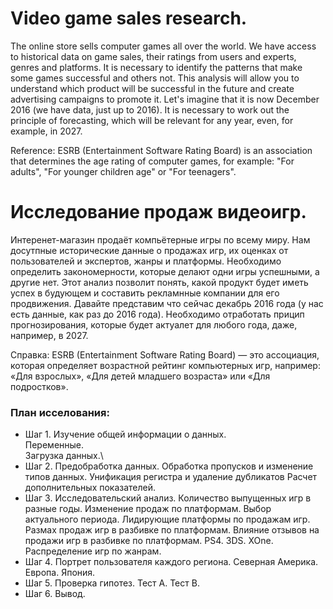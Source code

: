# Video game sales research.

The online store sells computer games all over the world. We have access to historical data on game sales, their ratings from users and experts, genres and platforms.
It is necessary to identify the patterns that make some games successful and others not. This analysis will allow you to understand which product will be successful in the future and
create advertising campaigns to promote it.
Let's imagine that it is now December 2016 (we have data, just up to 2016). It is necessary to work out the principle of forecasting, which will be relevant for any
year, even, for example, in 2027.

Reference:
ESRB (Entertainment Software Rating Board) is an association that determines the age rating of computer games, for example: "For adults", "For younger children
age" or "For teenagers".


# Исследование продаж видеоигр.

Интеренет-магазин продаёт компьётерные игры по всему миру. Нам досутпные исторические данные о продажах игр, их оценках от пользователей и экспертов, жанры и платформы.
Необходимо определить закономерности, которые делают одни игры успешными, а другие нет. Этот анализ позволит понять, какой продукт будет иметь успех в будующем и 
составить рекламнные компании для его продвижения.
Давайте представим что сейчас декабрь 2016 года (у нас есть данные, как раз до 2016 года). Необходимо отработать прицип прогнозирования, которые будет актуалет для любого 
года, даже, например, в 2027. 

Справка:
ESRB (Entertainment Software Rating Board) — это ассоциация, которая определяет возрастной рейтинг компьютерных игр, например: «Для взрослых», «Для детей младшего 
возраста» или «Для подростков».

### План исселования:
- Шаг 1. Изучение общей информации о данных.\
Переменные.\
Загрузка данных.\
- Шаг 2. Предобработка данных. Обработка пропусков и изменение типов данных.
Унификация регистра и удаление дубликатов
Расчет дополнительных показателей.
- Шаг 3. Исследовательский анализ. Количество выпущенных игр в разные годы.
Изменение продаж по платформам.
Выбор актуального периода.
Лидирующие платформы по продажам игр.
Размах продаж игр в разбивке по платформам.
Влияние отзывов на продажи игр в разбивке по платформам.
PS4.
3DS.
XOne.
Распределение игр по жанрам.
- Шаг 4. Портрет пользователя каждого региона. Северная Америка.
Европа.
Япония.
- Шаг 5. Проверка гипотез. Тест A.
Тест B.
- Шаг 6. Вывод.
